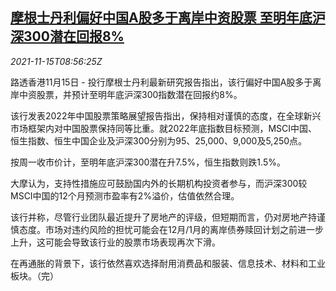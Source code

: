 <!--1636966862000-->
[摩根士丹利偏好中国A股多于离岸中资股票 至明年底沪深300潜在回报8%](https://cn.reuters.com/article/ms-stanley-china-ashare-1115-idCNKBS2I00NN)
------

<div><i>2021-11-15T08:56:25Z</i></div><p>路透香港11月15日 - 投行摩根士丹利最新研究报告指出，该行偏好中国A股多于离岸中资股票，并预计至明年底沪深300指数潜在回报约8%。</p><p>该行发表2022年中国股票策略展望报告指出，保持相对谨慎的态度，在全球新兴市场框架内对中国股票保持同等比重。就2022年底指数目标预测，MSCI中国、恒生指数、恒生中国企业及沪深300分别为95、25,000、9,000及5,250点。</p><p>按周一收市价计，至明年底沪深300潜在升7.5%，恒生指数则跌1.5%。</p><p>大摩认为，支持性措施应可鼓励国内外的长期机构投资者参与，而沪深300较MSCI中国的12个月预测市盈率有2%溢价，估值依然合理。</p><p>该行并称，尽管行业团队最近提升了房地产的评级，但短期而言，仍对房地产持谨慎态度。市场对违约风险的担忧可能会在12月/1月的离岸债券赎回计划之前进一步上升，这可能会导致该行业的股票市场表现再次下滑。</p><p>在再通胀的背景下，该行依然喜欢选择耐用消费品和服装、信息技术、材料和工业板块。（完）</p>
